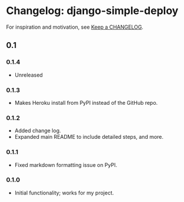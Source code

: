 Changelog: django-simple-deploy
===

For inspiration and motivation, see [Keep a CHANGELOG](https://keepachangelog.com/en/0.3.0/).

0.1
---

### 0.1.4

- Unreleased

### 0.1.3

- Makes Heroku install from PyPI instead of the GitHub repo.

### 0.1.2

- Added change log.
- Expanded main README to include detailed steps, and more.

### 0.1.1

- Fixed markdown formatting issue on PyPI.

### 0.1.0

- Initial functionality; works for my project.